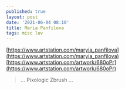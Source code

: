 ```yaml
---
published: true
layout: post
date: '2021-06-04 08:10'
title: Maria Panfilova
tags: misc luv 
---
```

[https://www.artstation.com/maryia_panfilova](https://www.artstation.com/maryia_panfilova)  
[https://www.artstation.com/artwork/680oPr](https://www.artstation.com/artwork/680oPr)

> ... Pixologic Zbrush ...
